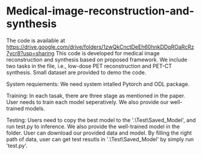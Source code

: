 # Medical-image-reconstruction-and-synthesis
The code is available at https://drive.google.com/drive/folders/1zwQkCnctDeEh60hnkDDqROaRcRz7ycr8?usp=sharing
This code is developed for medical image reconstruction and synthesis based on proposed framework.
We include two tasks in the file, i.e., low-dose PET reconstruction and PET-CT synthesis.
Small dataset are provided to demo the code.

System requiements:
We need system intalled Pytorch and ODL package.

Training:
In each tasak, there are three stage as mentioned in the paper. User needs to train each model seperatively. We also provide our well-trained models.


Testing:
Users need to copy the best model to the '.\Test\Saved_Model', and run test.py to inference. 
We also provide the well-trained model in the folder.
User can download our provided data and model. By filling the right path of data, user can get test resutls in '.\Test\Saved_Model' by simply run 'test.py'.
